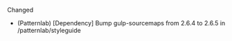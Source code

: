 
Changed
- (Patternlab) [Dependency] Bump gulp-sourcemaps from 2.6.4 to 2.6.5 in /patternlab/styleguide